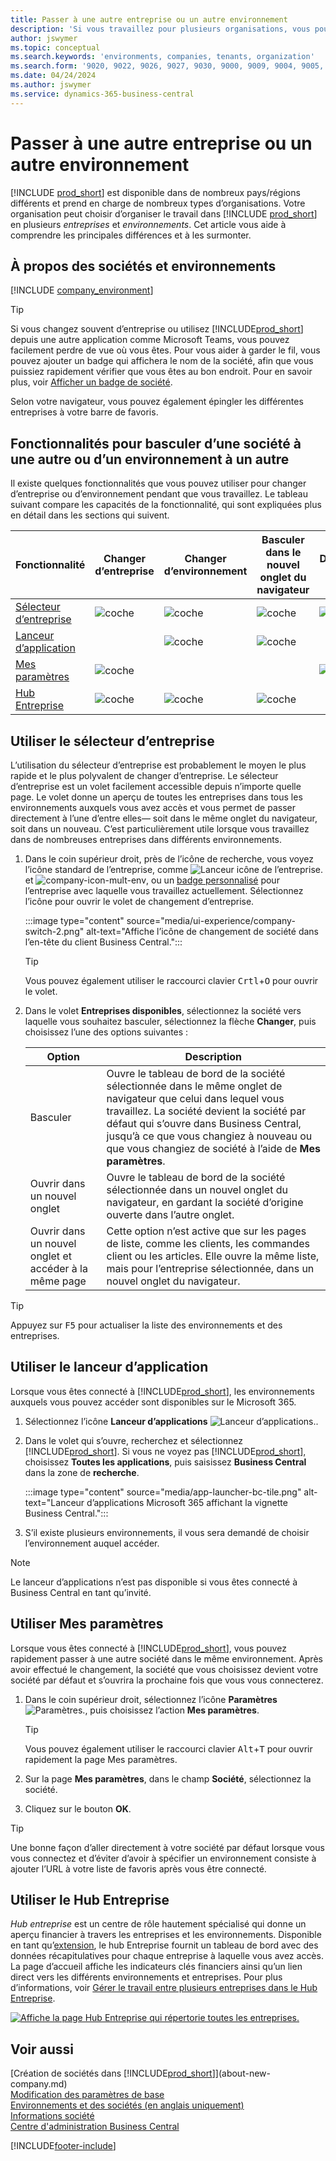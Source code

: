 ```yaml
---
title: Passer à une autre entreprise ou un autre environnement
description: 'Si vous travaillez pour plusieurs organisations, vous pouvez rapidement passer d’un environnement et d’une société à l’autre.'
author: jswymer
ms.topic: conceptual
ms.search.keywords: 'environments, companies, tenants, organization'
ms.search.form: '9020, 9022, 9026, 9027, 9030, 9000, 9009, 9004, 9005, 9024, 9006, 9007, 9010, 9016, 9017'
ms.date: 04/24/2024
ms.author: jswymer
ms.service: dynamics-365-business-central
---
```


# <a name="switching-to-another-company-or-environment"></a>Passer à une autre entreprise ou un autre environnement

[!INCLUDE [prod_short](includes/prod_short.md)] est disponible dans de nombreux pays/régions différents et prend en charge de nombreux types d’organisations. Votre organisation peut choisir d’organiser le travail dans [!INCLUDE [prod_short](includes/prod_short.md)] en plusieurs *entreprises* et *environnements*. Cet article vous aide à comprendre les principales différences et à les surmonter.

## <a name="about-companies-and-environments"></a>À propos des sociétés et environnements

[!INCLUDE [company_environment](includes/company_environment.md)]

> [!TIP]
> Si vous changez souvent d’entreprise ou utilisez [!INCLUDE[prod_short](includes/prod_short.md)] depuis une autre application comme Microsoft Teams, vous pouvez facilement perdre de vue où vous êtes. Pour vous aider à garder le fil, vous pouvez ajouter un badge qui affichera le nom de la société, afin que vous puissiez rapidement vérifier que vous êtes au bon endroit. Pour en savoir plus, voir [Afficher un badge de société](admin-company-information.md#badge).
> 
> Selon votre navigateur, vous pouvez également épingler les différentes entreprises à votre barre de favoris.  

<!--
[!INCLUDE [about-ui-learn](includes/about-ui-learn.md)]-->

## <a name="features-for-switching-company-or-environment"></a>Fonctionnalités pour basculer d’une société à une autre ou d’un environnement à un autre

Il existe quelques fonctionnalités que vous pouvez utiliser pour changer d’entreprise ou d’environnement pendant que vous travaillez. Le tableau suivant compare les capacités de la fonctionnalité, qui sont expliquées plus en détail dans les sections qui suivent.

|Fonctionnalité|Changer d’entreprise|Changer d’environnement|Basculer dans le nouvel onglet du navigateur| Disponible en local|
|-------|--------------|------------------|-------------------------|----------------------|
|[Sélecteur d’entreprise](#use-the-company-switcher)|![coche](media/check.png "chèque ;")|![coche](media/check.png "chèque ;")|![coche](media/check.png "chèque ;")|![coche](media/check.png "chèque ;")|
|[Lanceur d’application](#use-the-app-launcher)||![coche](media/check.png "chèque ;")|![coche](media/check.png "chèque ;")||
|[Mes paramètres](#use-my-settings)|![coche](media/check.png "chèque ;")|||![coche](media/check.png "chèque ;")|
|[Hub Entreprise](#use-company-hub)|![coche](media/check.png "chèque ;")|![coche](media/check.png "chèque ;")|![coche](media/check.png "chèque ;")||

## <a name="use-the-company-switcher"></a>Utiliser le sélecteur d’entreprise

L’utilisation du sélecteur d’entreprise est probablement le moyen le plus rapide et le plus polyvalent de changer d’entreprise. Le sélecteur d’entreprise est un volet facilement accessible depuis n’importe quelle page. Le volet donne un aperçu de toutes les entreprises dans tous les environnements auxquels vous avez accès et vous permet de passer directement à l’une d’entre elles&mdash; soit dans le même onglet du navigateur, soit dans un nouveau. C’est particulièrement utile lorsque vous travaillez dans de nombreuses entreprises dans différents environnements.

1. Dans le coin supérieur droit, près de l’icône de recherche, vous voyez l’icône standard de l’entreprise, comme ![Lanceur icône de l’entreprise.](media/ui-experience/company-icon.png "Affiche l’icône de changement d’entreprise utilisée lorsqu’il n’y a qu’un seul environnement") et ![company-icon-mult-env](media/ui-experience/company-icon-multi-env.png "Affiche l’icône de changement d’entreprise utilisée lorsqu’il y a plusieurs environnements"), ou un [badge personnalisé](admin-company-information.md#badge) pour l’entreprise avec laquelle vous travaillez actuellement. Sélectionnez l’icône pour ouvrir le volet de changement d’entreprise.

   :::image type="content" source="media/ui-experience/company-switch-2.png" alt-text="Affiche l’icône de changement de société dans l’en-tête du client Business Central.":::  

   > [!TIP]
   > Vous pouvez également utiliser le raccourci clavier <kbd>Crtl</kbd>+<kbd>O</kbd> pour ouvrir le volet.
2. Dans le volet **Entreprises disponibles**, sélectionnez la société vers laquelle vous souhaitez basculer, sélectionnez la flèche **Changer**, puis choisissez l’une des options suivantes :

   |Option|Description|
   |------|-----------|
   |Basculer|Ouvre le tableau de bord de la société sélectionnée dans le même onglet de navigateur que celui dans lequel vous travaillez. La société devient la société par défaut qui s’ouvre dans Business Central, jusqu’à ce que vous changiez à nouveau ou que vous changiez de société à l’aide de **Mes paramètres**. |
   |Ouvrir dans un nouvel onglet|Ouvre le tableau de bord de la société sélectionnée dans un nouvel onglet du navigateur, en gardant la société d’origine ouverte dans l’autre onglet.|
   |Ouvrir dans un nouvel onglet et accéder à la même page|Cette option n’est active que sur les pages de liste, comme les clients, les commandes client ou les articles. Elle ouvre la même liste, mais pour l’entreprise sélectionnée, dans un nouvel onglet du navigateur. |

> [!TIP]
> Appuyez sur <kbd>F5</kbd> pour actualiser la liste des environnements et des entreprises.

## <a name="use-the-app-launcher"></a>Utiliser le lanceur d’application

Lorsque vous êtes connecté à [!INCLUDE[prod_short](includes/prod_short.md)], les environnements auxquels vous pouvez accéder sont disponibles sur le Microsoft 365.  

1. Sélectionnez l’icône **Lanceur d’applications** ![Lanceur d’applications.](media/app-launcher-icon.png "Le lanceur d’applications donne accès à plus de fonctionnalités").
2. Dans le volet qui s’ouvre, recherchez et sélectionnez [!INCLUDE[prod_short](includes/prod_short.md)]. Si vous ne voyez pas [!INCLUDE[prod_short](includes/prod_short.md)], choisissez **Toutes les applications**, puis saisissez **Business Central** dans la zone de **recherche**.

   :::image type="content" source="media/app-launcher-bc-tile.png" alt-text="Lanceur d’applications Microsoft 365 affichant la vignette Business Central.":::  

3. S’il existe plusieurs environnements, il vous sera demandé de choisir l’environnement auquel accéder.

> [!NOTE]
> Le lanceur d’applications n’est pas disponible si vous êtes connecté à Business Central en tant qu’invité.

<!--
The following image shows tiles for accessing production and sandbox environments on the Dynamics 365 Home page.

:::image type="content" source="media/app-picker-environments.png" alt-text="The Dynamics 365 Home page showing production and sandbox environments.":::
-->
## <a name="use-my-settings"></a>Utiliser Mes paramètres

Lorsque vous êtes connecté à [!INCLUDE[prod_short](includes/prod_short.md)], vous pouvez rapidement passer à une autre société dans le même environnement. Après avoir effectué le changement, la société que vous choisissez devient votre société par défaut et s’ouvrira la prochaine fois que vous vous connecterez.

1. Dans le coin supérieur droit, sélectionnez l’icône **Paramètres** ![Paramètres.](media/ui-experience/settings_icon_small.png "Icône Paramètres du tableau de bord"), puis choisissez l’action **Mes paramètres**.

    > [!TIP]
    > Vous pouvez également utiliser le raccourci clavier <kbd>Alt</kbd>+<kbd>T</kbd> pour ouvrir rapidement la page Mes paramètres.

2. Sur la page **Mes paramètres**, dans le champ **Société**, sélectionnez la société.  
3. Cliquez sur le bouton **OK**.

> [!TIP]
> Une bonne façon d’aller directement à votre société par défaut lorsque vous vous connectez et d’éviter d’avoir à spécifier un environnement consiste à ajouter l’URL à votre liste de favoris après vous être connecté.

## <a name="use-company-hub"></a>Utiliser le Hub Entreprise

*Hub entreprise* est un centre de rôle hautement spécialisé qui donne un aperçu financier à travers les entreprises et les environnements. Disponible en tant qu’[extension](ui-extensions-company-hub.md), le hub Entreprise fournit un tableau de bord avec des données récapitulatives pour chaque entreprise à laquelle vous avez accès. La page d’accueil affiche les indicateurs clés financiers ainsi qu’un lien direct vers les différents environnements et entreprises. Pour plus d’informations, voir [Gérer le travail entre plusieurs entreprises dans le Hub Entreprise](company-hub.md).

[![Affiche la page Hub Entreprise qui répertorie toutes les entreprises.](media/company-hub.png)](media/company-hub.png#lightbox)  

## <a name="see-also"></a>Voir aussi

[Création de sociétés dans [!INCLUDE[prod_short](includes/prod_short.md)]](about-new-company.md)  
[Modification des paramètres de base](ui-change-basic-settings.md)  
[Environnements et des sociétés (en anglais uniquement)](/dynamics365/business-central/dev-itpro/administration/tenant-environment-topology)  
[Informations société](admin-company-information.md)  
[Centre d'administration Business Central](/dynamics365/business-central/dev-itpro/administration/tenant-admin-center)  

[!INCLUDE[footer-include](includes/footer-banner.md)]
